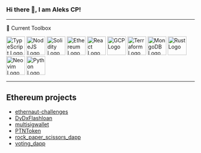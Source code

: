 ### Hi there 👋, I am Aleks CP!

---

🧰 Current Toolbox

<img src="https://cdn.worldvectorlogo.com/logos/typescript.svg" alt="TypeScript Logo" width="50" height="50"/> <img src="https://cdn.worldvectorlogo.com/logos/nodejs-icon.svg" alt="NodeJS Logo" width="50" height="50"/> <img src="https://cdn.worldvectorlogo.com/logos/solidity.svg" alt="Solidity Logo" width="50" height="50"/> <img src="https://cdn.worldvectorlogo.com/logos/ethereum.svg" alt="Ethereum Logo" width="50" height="50"/> <img src="https://cdn.worldvectorlogo.com/logos/react-2.svg" alt="React Logo" width="50" height="50"/> <img src="https://cdn.worldvectorlogo.com/logos/google-cloud-1.svg" alt="GCP Logo" width="50" height="50"/> <img src="https://cdn.worldvectorlogo.com/logos/terraform-enterprise.svg" alt="Terraform Logo" width="50" height="50"/> <img src="https://cdn.worldvectorlogo.com/logos/mongodb-icon-1.svg" alt="MongoDB Logo" width="50" height="50"/> <img src="https://cdn.worldvectorlogo.com/logos/rust.svg" alt="Rust Logo" width="50" height="50"/> <img src="https://cdn.worldvectorlogo.com/logos/neovim.svg" alt="Neovim Logo" width="50" height="50"/> <img src="https://cdn.worldvectorlogo.com/logos/python-5.svg" alt="Python Logo" width="50" height="50"/>

---

## Ethereum projects

- [ethernaut-challenges](https://github.com/alekscp/ethernaut-challenges)
- [DyDxFlashloan](https://github.com/alekscp/DyDxFlashloan)
- [multisigwallet](https://github.com/alekscp/multisigwallet)
- [PTNToken](https://github.com/alekscp/PTNToken)
- [rock_paper_scissors_dapp](https://github.com/alekscp/rock_paper_scissors_dapp)
- [voting_dapp](https://github.com/alekscp/voting_dapp)

<!--
**alekscp/alekscp** is a ✨ _special_ ✨ repository because its `README.md` (this file) appears on your GitHub profile.

Here are some ideas to get you started:

- 🔭 I’m currently working on ...
- 🌱 I’m currently learning ...
- 👯 I’m looking to collaborate on ...
- 🤔 I’m looking for help with ...
- 💬 Ask me about ...
- 📫 How to reach me: ...
- 😄 Pronouns: ...
- ⚡ Fun fact: ...
-->
